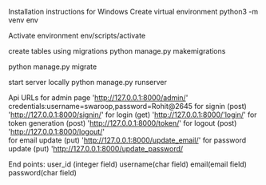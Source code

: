 Installation instructions for Windows
Create virtual environment
python3 -m venv env

Activate environment
env/scripts/activate



create tables using migrations
python manage.py makemigrations

python manage.py migrate

start server locally
python manage.py runserver

Api URLs
 for admin page 'http://127.0.0.1:8000/admin/' credentials:username=swaroop,password=Rohit@2645
for signin (post)  'http://127.0.0.1:8000/signin/'
for login (get) 'http://127.0.0.1:8000/'login/'
for token generation (post) 'http://127.0.0.1:8000/token/'
for logout (post)  'http://127.0.0.1:8000/logout/'  
for email update (put) 'http://127.0.0.1:8000/update_email/'
for password update (put) 'http://127.0.0.1:8000/update_password/

End points:
    user_id (integer field)
    username(char field)
    email(email field)
    password(char field)
